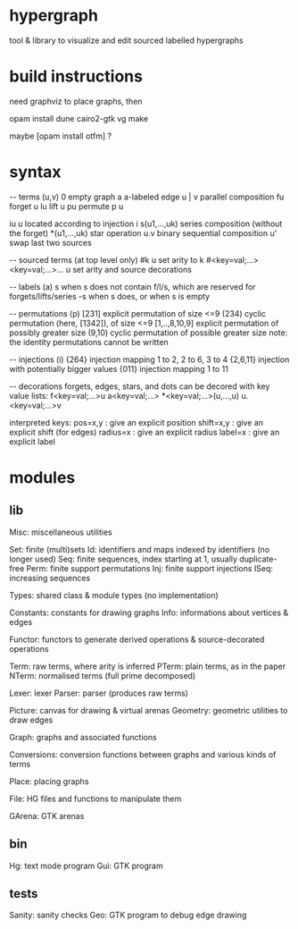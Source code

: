 # hypergraph

tool & library to visualize and edit sourced labelled hypergraphs

# build instructions

need graphviz to place graphs, then

opam install dune cairo2-gtk vg 
make

maybe [opam install otfm] ?


# syntax

-- terms (u,v)
0            empty graph
a            a-labeled edge
u | v        parallel composition
fu           forget u
lu           lift u
pu           permute p u

iu           u located according to injection i
s(u1,...,uk) series composition (without the forget)
*(u1,...,uk) star operation
u.v          binary sequential composition
u'           swap last two sources

-- sourced terms (at top level only)
#k u                              set arity to k
#<key=val;...><key=val;...>... u  set arity and source decorations

-- labels (a)
s             when s does not contain f/l/s, which are reserved for forgets/lifts/series
-s            when s does, or when s is empty

-- permutations (p)
[231]         explicit permutation of size <=9
(234)         cyclic permutation (here, [1342]), of size <=9
[1,..,8,10,9] explicit permutation of possibly greater size
(9,10)        cyclic permutation of possible greater size
note: the identity permutations cannot be written

-- injections (i)
{264}         injection mapping 1 to 2, 2 to 6, 3 to 4 
{2,6,11}      injection with potentially bigger values
{011}         injection mapping 1 to 11

-- decorations
forgets, edges, stars, and dots can be decored with key value lists:
 f<key=val;...>u
 a<key=val;...>
 *<key=val;...>(u,...,u)
 u.<key=val;...>v

interpreted keys:
 pos=x,y     : give an explicit position
 shift=x,y   : give an explicit shift (for edges)
 radius=x    : give an explicit radius
 label=x     : give an explicit label


# modules

## lib
Misc:        miscellaneous utilities

Set:         finite (multi)sets
Id:          identifiers and maps indexed by identifiers (no longer used)
Seq:         finite sequences, index starting at 1, usually duplicate-free
Perm:        finite support permutations
Inj:         finite support injections
ISeq:        increasing sequences

Types:       shared class & module types (no implementation)

Constants:   constants for drawing graphs
Info:        informations about vertices & edges

Functor:     functors to generate derived operations & source-decorated operations

Term:        raw terms, where arity is inferred
PTerm:       plain terms, as in the paper
NTerm:       normalised terms (full prime decomposed)

Lexer:       lexer
Parser:      parser (produces raw terms)

Picture:     canvas for drawing & virtual arenas
Geometry:    geometric utilities to draw edges

Graph:       graphs and associated functions

Conversions: conversion functions between graphs and various kinds of terms

Place:       placing graphs

File:        HG files and functions to manipulate them

GArena:      GTK arenas

## bin
Hg:          text mode program
Gui:         GTK program

## tests
Sanity:      sanity checks
Geo:         GTK program to debug edge drawing
